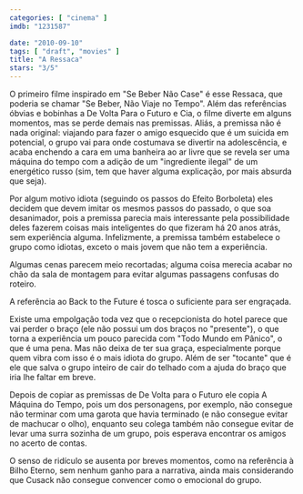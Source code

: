 ```yaml
---
categories: [ "cinema" ]
imdb: "1231587"

date: "2010-09-10"
tags: [ "draft", "movies" ]
title: "A Ressaca"
stars: "3/5"
---
```

O primeiro filme inspirado em "Se Beber Não Case" é esse Ressaca, que poderia se chamar "Se Beber, Não Viaje no Tempo". Além das referências óbvias e bobinhas a De Volta Para o Futuro e Cia, o filme diverte em alguns momentos, mas se perde demais nas premissas. Aliás, a premissa não é nada original: viajando para fazer o amigo esquecido que é um suicida em potencial, o grupo vai para onde costumava se divertir na adolescência, e acaba enchendo a cara em uma banheira ao ar livre que se revela ser uma máquina do tempo com a adição de um "ingrediente ilegal" de um energético russo (sim, tem que haver alguma explicação, por mais absurda que seja).

Por algum motivo idiota (seguindo os passos do Efeito Borboleta) eles decidem que devem imitar os mesmos passos do passado, o que soa desanimador, pois a premissa parecia mais interessante pela possibilidade deles fazerem coisas mais inteligentes do que fizeram há 20 anos atrás, sem experiência alguma. Infelizmente, a premissa também estabelece o grupo como idiotas, exceto o mais jovem que não tem a experiência.

Algumas cenas parecem meio recortadas; alguma coisa merecia acabar no chão da sala de montagem para evitar algumas passagens confusas do roteiro.

A referência ao Back to the Future é tosca o suficiente para ser engraçada.

Existe uma empolgação toda vez que o recepcionista do hotel parece que vai perder o braço (ele não possui um dos braços no "presente"), o que torna a experiência um pouco parecida com "Todo Mundo em Pânico", o que é uma pena. Mas não deixa de ter sua graça, especialmente porque quem vibra com isso é o mais idiota do grupo. Além de ser "tocante" que é ele que salva o grupo inteiro de cair do telhado com a ajuda do braço que iria lhe faltar em breve.

Depois de copiar as premissas de De Volta para o Futuro ele copia A Máquina do Tempo, pois um dos personagens, por exemplo, não consegue não terminar com uma garota que havia terminado (e não consegue evitar de machucar o olho), enquanto seu colega também não consegue evitar de levar uma surra sozinha de um grupo, pois esperava encontrar os amigos no acerto de contas.

O senso de ridículo se ausenta por breves momentos, como na referência à Bilho Eterno, sem nenhum ganho para a narrativa, ainda mais considerando que Cusack não consegue convencer como o emocional do grupo.
